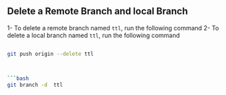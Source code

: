 ## Delete a Remote Branch and local Branch

 1- To delete a remote branch named `ttl`, run the following command
 2- To delete a local branch named `ttl`, run the following command

```bash

git push origin --delete ttl 



```bash
git branch -d  ttl
